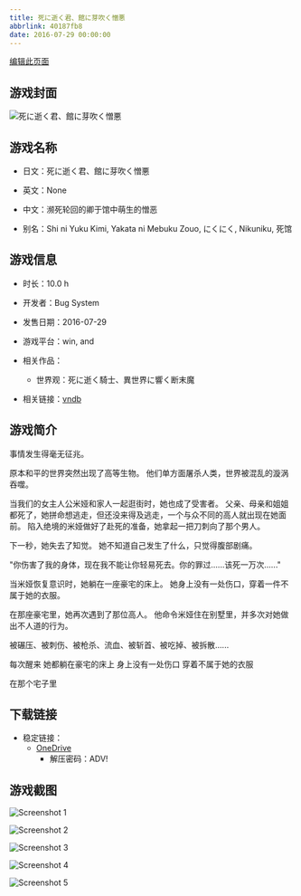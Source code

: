 ```yaml
---
title: 死に逝く君、館に芽吹く憎悪
abbrlink: 40187fb8
date: 2016-07-29 00:00:00
---
```

[编辑此页面](https://github.com/ACG-3/ADV3-source/blob/main/source/_posts/games/%E6%AD%BB%E3%81%AB%E9%80%9D%E3%81%8F%E5%90%9B%E3%80%81%E9%A4%A8%E3%81%AB%E8%8A%BD%E5%90%B9%E3%81%8F%E6%86%8E%E6%82%AA.md)

## 游戏封面

![死に逝く君、館に芽吹く憎悪](https://pan.timero.xyz/d/onedrive/img_lib_001/%E6%AD%BB%E3%81%AB%E9%80%9D%E3%81%8F%E5%90%9B%E3%80%81%E9%A4%A8%E3%81%AB%E8%8A%BD%E5%90%B9%E3%81%8F%E6%86%8E%E6%82%AA_cover.avif)


## 游戏名称

- 日文：死に逝く君、館に芽吹く憎悪
- 英文：None
- 中文：濒死轮回的卿于馆中萌生的憎恶

- 别名：Shi ni Yuku Kimi, Yakata ni Mebuku Zouo, にくにく, Nikuniku, 死馆


## 游戏信息

- 时长：10.0 h
- 开发者：Bug System
- 发售日期：2016-07-29
- 游戏平台：win, and
- 相关作品：
   - 世界观：死に逝く騎士、異世界に響く断末魔

- 相关链接：[vndb](https://vndb.org/v19233)


## 游戏简介

事情发生得毫无征兆。

原本和平的世界突然出现了高等生物。
他们单方面屠杀人类，世界被混乱的漩涡吞噬。

当我们的女主人公米娅和家人一起逛街时，她也成了受害者。
父亲、母亲和姐姐都死了，她拼命想逃走，但还没来得及逃走，一个与众不同的高人就出现在她面前。
陷入绝境的米娅做好了赴死的准备，她拿起一把刀刺向了那个男人。

下一秒，她失去了知觉。
她不知道自己发生了什么，只觉得腹部剧痛。

"你伤害了我的身体，现在我不能让你轻易死去。你的罪过......该死一万次......"

当米娅恢复意识时，她躺在一座豪宅的床上。
她身上没有一处伤口，穿着一件不属于她的衣服。

在那座豪宅里，她再次遇到了那位高人。
他命令米娅住在别墅里，并多次对她做出不人道的行为。

被碾压、被刺伤、被枪杀、流血、被斩首、被吃掉、被拆散......

每次醒来 她都躺在豪宅的床上
身上没有一处伤口 穿着不属于她的衣服

在那个宅子里




## 下载链接

- 稳定链接：
    - [OneDrive](https://pan.timero.xyz/onedrive/adv_lib_001/%E6%AD%BB%E3%81%AB%E9%80%9D%E3%81%8F%E5%90%9B%E3%80%81%E9%A4%A8%E3%81%AB%E8%8A%BD%E5%90%B9%E3%81%8F%E6%86%8E%E6%82%AA)
        - 解压密码：ADV!



## 游戏截图


![Screenshot 1](https://pan.timero.xyz/d/onedrive/img_lib_001/%E6%AD%BB%E3%81%AB%E9%80%9D%E3%81%8F%E5%90%9B%E3%80%81%E9%A4%A8%E3%81%AB%E8%8A%BD%E5%90%B9%E3%81%8F%E6%86%8E%E6%82%AA_Screenshot_1.avif)

![Screenshot 2](https://pan.timero.xyz/d/onedrive/img_lib_001/%E6%AD%BB%E3%81%AB%E9%80%9D%E3%81%8F%E5%90%9B%E3%80%81%E9%A4%A8%E3%81%AB%E8%8A%BD%E5%90%B9%E3%81%8F%E6%86%8E%E6%82%AA_Screenshot_2.avif)

![Screenshot 3](https://pan.timero.xyz/d/onedrive/img_lib_001/%E6%AD%BB%E3%81%AB%E9%80%9D%E3%81%8F%E5%90%9B%E3%80%81%E9%A4%A8%E3%81%AB%E8%8A%BD%E5%90%B9%E3%81%8F%E6%86%8E%E6%82%AA_Screenshot_3.avif)

![Screenshot 4](https://pan.timero.xyz/d/onedrive/img_lib_001/%E6%AD%BB%E3%81%AB%E9%80%9D%E3%81%8F%E5%90%9B%E3%80%81%E9%A4%A8%E3%81%AB%E8%8A%BD%E5%90%B9%E3%81%8F%E6%86%8E%E6%82%AA_Screenshot_4.avif)

![Screenshot 5](https://pan.timero.xyz/d/onedrive/img_lib_001/%E6%AD%BB%E3%81%AB%E9%80%9D%E3%81%8F%E5%90%9B%E3%80%81%E9%A4%A8%E3%81%AB%E8%8A%BD%E5%90%B9%E3%81%8F%E6%86%8E%E6%82%AA_Screenshot_5.avif)

